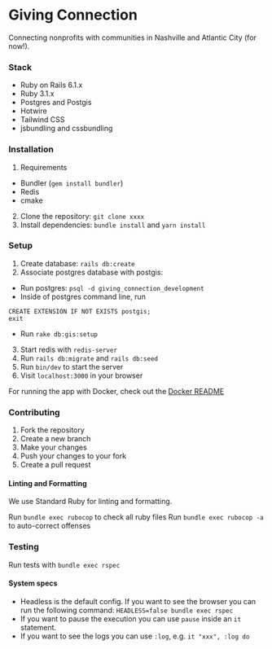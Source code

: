 # Giving Connection

Connecting nonprofits with communities in Nashville and Atlantic City (for now!).

### Stack
- Ruby on Rails 6.1.x
- Ruby 3.1.x
- Postgres and Postgis
- Hotwire
- Tailwind CSS
- jsbundling and cssbundling

### Installation

1. Requirements
- Bundler (`gem install bundler`)
- Redis
- cmake

2. Clone the repository: `git clone xxxx`
3. Install dependencies: `bundle install` and `yarn install`

### Setup
1. Create database: `rails db:create`
2. Associate postgres database with postgis:
  - Run postgres: `psql -d giving_connection_development`
  - Inside of postgres command line, run 
  ```
  CREATE EXTENSION IF NOT EXISTS postgis;
  exit
  ```
  - Run `rake db:gis:setup`
3. Start redis with `redis-server`
4. Run `rails db:migrate` and `rails db:seed`
5. Run `bin/dev` to start the server
6. Visit `localhost:3000` in your browser

For running the app with Docker, check out the [Docker README](.dockerdev/README.md)

### Contributing

1. Fork the repository
2. Create a new branch
3. Make your changes
4. Push your changes to your fork
5. Create a pull request

#### Linting and Formatting

We use Standard Ruby for linting and formatting.

Run `bundle exec rubocop` to check all ruby files
Run `bundle exec rubocop -a` to auto-correct offenses

### Testing 
Run tests with `bundle exec rspec`

#### System specs

- Headless is the default config. If you want to see the browser you can run the following command: `HEADLESS=false bundle exec rspec`
- If you want to pause the execution you can use `pause` inside an `it` statement.
- If you want to see the logs you can use `:log`, e.g. `it "xxx", :log do`